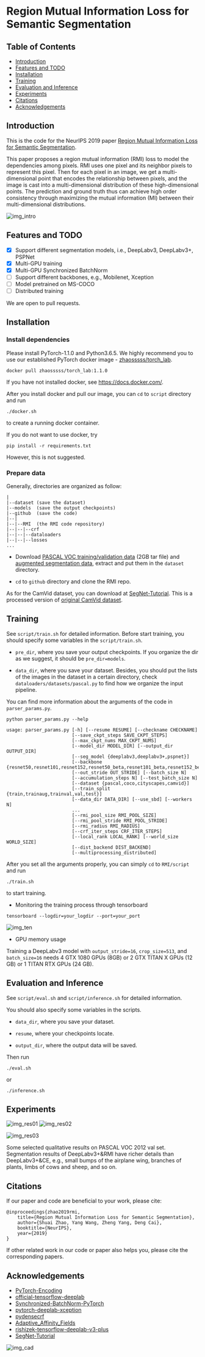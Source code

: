# Region Mutual Information Loss for Semantic Segmentation

##  Table of Contents

<!--ts-->
* [Introduction](#Introduction)
* [Features and TODO](#Features-and-TODO)
* [Installation](#Installation)
* [Training](#Training)
* [Evaluation and Inference](#Evaluation-and-Inference)
* [Experiments](#Experiments)
* [Citations](#Citations)
* [Acknowledgements](#Acknowledgements)
<!--te-->

## Introduction

This is the code for the NeurIPS 2019 paper [Region Mutual Information Loss for Semantic Segmentation](https://arxiv.org/abs/1910.12037).

This paper proposes a region mutual information (RMI) loss to model the dependencies among pixels. RMI uses one pixel and its neighbor pixels to represent this pixel. Then for each pixel in an image, we get a multi-dimensional point that encodes the relationship between pixels, and the image is cast into a multi-dimensional distribution of these high-dimensional points. The prediction and ground truth thus can achieve high order consistency through maximizing the mutual information (MI) between their multi-dimensional distributions.

![img_intro](img/intro.png)

## Features and TODO

- [x] Support different segmentation models, i.e., DeepLabv3, DeepLabv3+, PSPNet
- [x] Multi-GPU training
- [x] Multi-GPU Synchronized BatchNorm
- [ ] Support different backbones, e.g., Mobilenet, Xception
- [ ] Model pretrained on MS-COCO
- [ ] Distributed training

We are open to pull requests.

## Installation

### Install dependencies

Please install PyTorch-1.1.0 and Python3.6.5.
We highly recommend you to use our established PyTorch docker image - [zhaosssss/torch_lab](https://hub.docker.com/r/zhaosssss/torch_lab).
```
docker pull zhaosssss/torch_lab:1.1.0
```
If you have not installed docker, see https://docs.docker.com/. 

After you install docker and pull our image, you can `cd` to `script` directory and run
```
./docker.sh
```
to create a running docker container.

If you do not want to use docker, try
```
pip install -r requirements.txt
```
However, this is not suggested.


### Prepare data

Generally, directories are organized as follow:
```
|
|--dataset (save the dataset) 
|--models  (save the output checkpoints)
|--github  (save the code)
|--|
|--|--RMI  (the RMI code repository)
|--|--|--crf
|--|--|--dataloaders
|--|--|--losses
...
```


- Download [PASCAL VOC training/validation data](http://host.robots.ox.ac.uk/pascal/VOC/voc2012/VOCtrainval_11-May-2012.tar) 
(2GB tar file) and [augmented segmentation data](https://www.dropbox.com/s/oeu149j8qtbs1x0/SegmentationClassAug.zip?dl=0), extract and put them in the `dataset` directory.

- `cd` to `github` directory and clone the RMI repo.

As for the CamVid dataset, you can download at [SegNet-Tutorial](https://github.com/alexgkendall/SegNet-Tutorial). This is a processed version of [original CamVid dataset](http://mi.eng.cam.ac.uk/research/projects/VideoRec/CamVid/).

## Training

See `script/train.sh` for detailed information.
Before start training, you should specify some variables in the `script/train.sh`.

- `pre_dir`, where you save your output checkpoints. If you organize the dir as we suggest, it should be `pre_dir=models`.

- `data_dir`, where you save your dataset. Besides, you should put the lists of the images in the dataset in a certain directory, check `dataloaders/datasets/pascal.py` to find how we organize the input pipeline.

You can find more information about the arguments of the code in `parser_params.py`.
```
python parser_params.py --help

usage: parser_params.py [-h] [--resume RESUME] [--checkname CHECKNAME]
                        [--save_ckpt_steps SAVE_CKPT_STEPS]
                        [--max_ckpt_nums MAX_CKPT_NUMS]
                        [--model_dir MODEL_DIR] [--output_dir OUTPUT_DIR]
                        [--seg_model {deeplabv3,deeplabv3+,pspnet}]
                        [--backbone {resnet50,resnet101,resnet152,resnet50_beta,resnet101_beta,resnet152_beta}]
                        [--out_stride OUT_STRIDE] [--batch_size N]
                        [--accumulation_steps N] [--test_batch_size N]
                        [--dataset {pascal,coco,cityscapes,camvid}]
                        [--train_split {train,trainaug,trainval,val,test}]
                        [--data_dir DATA_DIR] [--use_sbd] [--workers N]
                        ...
                        [--rmi_pool_size RMI_POOL_SIZE]
                        [--rmi_pool_stride RMI_POOL_STRIDE]
                        [--rmi_radius RMI_RADIUS]
                        [--crf_iter_steps CRF_ITER_STEPS]
                        [--local_rank LOCAL_RANK] [--world_size WORLD_SIZE]
                        [--dist_backend DIST_BACKEND]
                        [--multiprocessing_distributed]
```


After you set all the arguments properly, you can simply `cd` to `RMI/script`  and run
```
./train.sh
```
to start training.

* Monitoring the training process through tensorboard

```
tensorboard --logdir=your_logdir --port=your_port
```

![img_ten](img/tensorboard.png)

* GPU memory usage

Training a DeepLabv3 model with `output_stride=16`, `crop_size=513`, and `batch_size=16`  needs 4 GTX 1080 GPUs (8GB)
or 2 GTX TITAN X GPUs (12 GB) or 1 TITAN RTX GPUs (24 GB).  


## Evaluation and Inference

See `script/eval.sh` and `script/inference.sh` for detailed information.

You should also specify some variables in the scripts.

- `data_dir`, where you save your dataset.

- `resume`, where your checkpoints locate.

- `output_dir`, where the output data will be saved.

Then run 
```
./eval.sh
```
or
```
./inference.sh
```


## Experiments

![img_res01](img/res_01.png)
![img_res02](img/res_02.png)

![img_res03](img/res_03.png)

Some selected qualitative results on PASCAL VOC 2012 val set.
Segmentation results of DeepLabv3+&RMI have richer details than DeepLabv3+&CE, e.g., small bumps of the airplane wing, branches of plants, limbs of cows and sheep, and so on.


## Citations

If our paper and code are beneficial to your work, please cite:
```
@inproceedings{zhao2019rmi,
    title={Region Mutual Information Loss for Semantic Segmentation},
    author={Shuai Zhao, Yang Wang, Zheng Yang, Deng Cai},
    booktitle={NeurIPS},
    year={2019}
}
```

If other related work in our code or paper also helps you, please cite the corresponding papers.

## Acknowledgements

<!--ts-->
* [PyTorch-Encoding](https://github.com/zhanghang1989/PyTorch-Encoding)
* [official-tensorflow-deeplab](https://github.com/tensorflow/models/tree/master/research/deeplab)
* [Synchronized-BatchNorm-PyTorch](https://github.com/vacancy/Synchronized-BatchNorm-PyTorch)
* [pytorch-deeplab-xception](https://github.com/jfzhang95/pytorch-deeplab-xception)
* [pydensecrf](https://github.com/lucasb-eyer/pydensecrf)
* [Adaptive_Affinity_Fields](https://github.com/twke18/Adaptive\_Affinity\_Fields)
* [rishizek-tensorflow-deeplab-v3-plus](https://github.com/rishizek/tensorflow-deeplab-v3-plus)
* [SegNet-Tutorial](https://github.com/alexgkendall/SegNet-Tutorial)
<!--te-->

![img_cad](img/zju_cad.jpg)